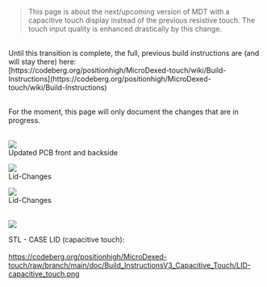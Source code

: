 >This page is about the next/upcoming version of MDT with a capacitive touch display instead of the previous resistive touch. The touch input quality is enhanced drastically by this change.
    
<p> 
<br>
  Until this transition is complete, the full, previous build instructions are (and will stay there) here:
<br>
[https://codeberg.org/positionhigh/MicroDexed-touch/wiki/Build-Instructions](https://codeberg.org/positionhigh/MicroDexed-touch/wiki/Build-Instructions)

<p> 
<br>
For the moment, this page will only document the changes that are in progress.
<p> 
<br>

<img src="https://codeberg.org/positionhigh/MicroDexed-touch/raw/branch/main/doc/Build_InstructionsV3_Capacitive_Touch/MD_Capacitive_Touch_pcb_overview.png" >
<br>
Updated PCB front and backside
<p>

<img src="https://codeberg.org/positionhigh/MicroDexed-touch/raw/branch/main/doc/Build_InstructionsV3_Capacitive_Touch/lid_nudge.png" >
<br>
Lid-Changes
<p>

<img src="https://codeberg.org/positionhigh/MicroDexed-touch/raw/branch/main/doc/Build_InstructionsV3_Capacitive_Touch/screw_offset.png" >
<br>
Lid-Changes
<p>


<p><br>
<img src="https://codeberg.org/positionhigh/MicroDexed-touch/raw/branch/main/doc/Build_InstructionsV3_Capacitive_Touch/LID-capacitive_touch.png" >
<br>

STL - CASE LID (capacitive touch): 
<br>   
https://codeberg.org/positionhigh/MicroDexed-touch/raw/branch/main/doc/Build_InstructionsV3_Capacitive_Touch/LID-capacitive_touch.png   
<p><br> 
